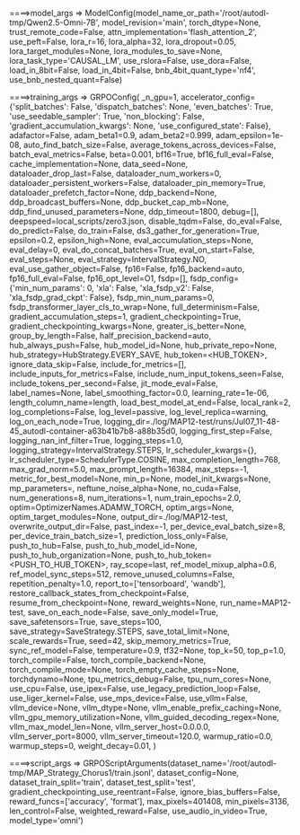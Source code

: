 ====>model_args =>
 ModelConfig(model_name_or_path='/root/autodl-tmp/Qwen2.5-Omni-7B', model_revision='main', torch_dtype=None, trust_remote_code=False, attn_implementation='flash_attention_2', use_peft=False, lora_r=16, lora_alpha=32, lora_dropout=0.05, lora_target_modules=None, lora_modules_to_save=None, lora_task_type='CAUSAL_LM', use_rslora=False, use_dora=False, load_in_8bit=False, load_in_4bit=False, bnb_4bit_quant_type='nf4', use_bnb_nested_quant=False)


====>training_args =>
 GRPOConfig(
_n_gpu=1,
accelerator_config={'split_batches': False, 'dispatch_batches': None, 'even_batches': True, 'use_seedable_sampler': True, 'non_blocking': False, 'gradient_accumulation_kwargs': None, 'use_configured_state': False},
adafactor=False,
adam_beta1=0.9,
adam_beta2=0.999,
adam_epsilon=1e-08,
auto_find_batch_size=False,
average_tokens_across_devices=False,
batch_eval_metrics=False,
beta=0.001,
bf16=True,
bf16_full_eval=False,
cache_implementation=None,
data_seed=None,
dataloader_drop_last=False,
dataloader_num_workers=0,
dataloader_persistent_workers=False,
dataloader_pin_memory=True,
dataloader_prefetch_factor=None,
ddp_backend=None,
ddp_broadcast_buffers=None,
ddp_bucket_cap_mb=None,
ddp_find_unused_parameters=None,
ddp_timeout=1800,
debug=[],
deepspeed=local_scripts/zero3.json,
disable_tqdm=False,
do_eval=False,
do_predict=False,
do_train=False,
ds3_gather_for_generation=True,
epsilon=0.2,
epsilon_high=None,
eval_accumulation_steps=None,
eval_delay=0,
eval_do_concat_batches=True,
eval_on_start=False,
eval_steps=None,
eval_strategy=IntervalStrategy.NO,
eval_use_gather_object=False,
fp16=False,
fp16_backend=auto,
fp16_full_eval=False,
fp16_opt_level=O1,
fsdp=[],
fsdp_config={'min_num_params': 0, 'xla': False, 'xla_fsdp_v2': False, 'xla_fsdp_grad_ckpt': False},
fsdp_min_num_params=0,
fsdp_transformer_layer_cls_to_wrap=None,
full_determinism=False,
gradient_accumulation_steps=1,
gradient_checkpointing=True,
gradient_checkpointing_kwargs=None,
greater_is_better=None,
group_by_length=False,
half_precision_backend=auto,
hub_always_push=False,
hub_model_id=None,
hub_private_repo=None,
hub_strategy=HubStrategy.EVERY_SAVE,
hub_token=<HUB_TOKEN>,
ignore_data_skip=False,
include_for_metrics=[],
include_inputs_for_metrics=False,
include_num_input_tokens_seen=False,
include_tokens_per_second=False,
jit_mode_eval=False,
label_names=None,
label_smoothing_factor=0.0,
learning_rate=1e-06,
length_column_name=length,
load_best_model_at_end=False,
local_rank=2,
log_completions=False,
log_level=passive,
log_level_replica=warning,
log_on_each_node=True,
logging_dir=./log/MAP12-test/runs/Jul07_11-48-45_autodl-container-a63b41b7b8-a88b35d0,
logging_first_step=False,
logging_nan_inf_filter=True,
logging_steps=1.0,
logging_strategy=IntervalStrategy.STEPS,
lr_scheduler_kwargs={},
lr_scheduler_type=SchedulerType.COSINE,
max_completion_length=768,
max_grad_norm=5.0,
max_prompt_length=16384,
max_steps=-1,
metric_for_best_model=None,
min_p=None,
model_init_kwargs=None,
mp_parameters=,
neftune_noise_alpha=None,
no_cuda=False,
num_generations=8,
num_iterations=1,
num_train_epochs=2.0,
optim=OptimizerNames.ADAMW_TORCH,
optim_args=None,
optim_target_modules=None,
output_dir=./log/MAP12-test,
overwrite_output_dir=False,
past_index=-1,
per_device_eval_batch_size=8,
per_device_train_batch_size=1,
prediction_loss_only=False,
push_to_hub=False,
push_to_hub_model_id=None,
push_to_hub_organization=None,
push_to_hub_token=<PUSH_TO_HUB_TOKEN>,
ray_scope=last,
ref_model_mixup_alpha=0.6,
ref_model_sync_steps=512,
remove_unused_columns=False,
repetition_penalty=1.0,
report_to=['tensorboard', 'wandb'],
restore_callback_states_from_checkpoint=False,
resume_from_checkpoint=None,
reward_weights=None,
run_name=MAP12-test,
save_on_each_node=False,
save_only_model=True,
save_safetensors=True,
save_steps=100,
save_strategy=SaveStrategy.STEPS,
save_total_limit=None,
scale_rewards=True,
seed=42,
skip_memory_metrics=True,
sync_ref_model=False,
temperature=0.9,
tf32=None,
top_k=50,
top_p=1.0,
torch_compile=False,
torch_compile_backend=None,
torch_compile_mode=None,
torch_empty_cache_steps=None,
torchdynamo=None,
tpu_metrics_debug=False,
tpu_num_cores=None,
use_cpu=False,
use_ipex=False,
use_legacy_prediction_loop=False,
use_liger_kernel=False,
use_mps_device=False,
use_vllm=False,
vllm_device=None,
vllm_dtype=None,
vllm_enable_prefix_caching=None,
vllm_gpu_memory_utilization=None,
vllm_guided_decoding_regex=None,
vllm_max_model_len=None,
vllm_server_host=0.0.0.0,
vllm_server_port=8000,
vllm_server_timeout=120.0,
warmup_ratio=0.0,
warmup_steps=0,
weight_decay=0.01,
)


====>script_args =>
 GRPOScriptArguments(dataset_name='/root/autodl-tmp/MAP_Strategy_Chorus1/train.jsonl', dataset_config=None, dataset_train_split='train', dataset_test_split='test', gradient_checkpointing_use_reentrant=False, ignore_bias_buffers=False, reward_funcs=['accuracy', 'format'], max_pixels=401408, min_pixels=3136, len_control=False, weighted_reward=False, use_audio_in_video=True, model_type='omni')
